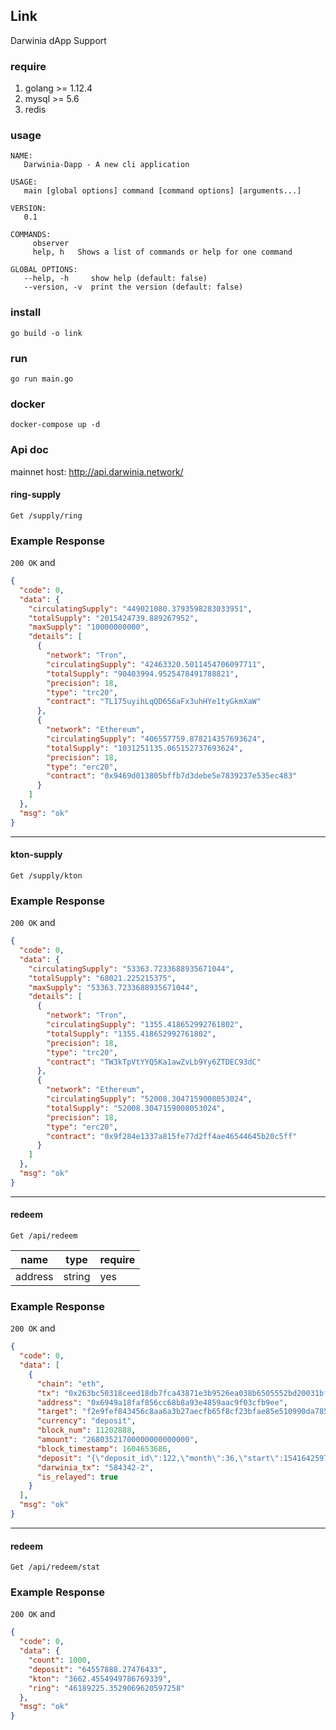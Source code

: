 ## Link

Darwinia dApp Support 

### require

1. golang >= 1.12.4
1. mysql >= 5.6 
1. redis 

### usage

```shell script
NAME:
   Darwinia-Dapp - A new cli application

USAGE:
   main [global options] command [command options] [arguments...]

VERSION:
   0.1

COMMANDS:
     observer  
     help, h   Shows a list of commands or help for one command

GLOBAL OPTIONS:
   --help, -h     show help (default: false)
   --version, -v  print the version (default: false)

```


### install
```shell script
go build -o link
```

### run

```shell script
go run main.go
```


### docker 

```shell script
docker-compose up -d
```

### Api doc

mainnet host: http://api.darwinia.network/

#### ring-supply

`Get /supply/ring`

### Example Response

`200 OK` and
```json
{
  "code": 0,
  "data": {
    "circulatingSupply": "449021080.3793598283033951",
    "totalSupply": "2015424739.889267952",
    "maxSupply": "10000000000",
    "details": [
      {
        "network": "Tron",
        "circulatingSupply": "42463320.5011454706097711",
        "totalSupply": "90403994.9525478491788821",
        "precision": 18,
        "type": "trc20",
        "contract": "TL175uyihLqQD656aFx3uhHYe1tyGkmXaW"
      },
      {
        "network": "Ethereum",
        "circulatingSupply": "406557759.878214357693624",
        "totalSupply": "1031251135.065152737693624",
        "precision": 18,
        "type": "erc20",
        "contract": "0x9469d013805bffb7d3debe5e7839237e535ec483"
      }
    ]
  },
  "msg": "ok"
}

```

-----


#### kton-supply

`Get /supply/kton`

### Example Response

`200 OK` and
```json
{
  "code": 0,
  "data": {
    "circulatingSupply": "53363.7233688935671044",
    "totalSupply": "68021.225215375",
    "maxSupply": "53363.7233688935671044",
    "details": [
      {
        "network": "Tron",
        "circulatingSupply": "1355.418652992761802",
        "totalSupply": "1355.418652992761802",
        "precision": 18,
        "type": "trc20",
        "contract": "TW3kTpVtYYQ5Ka1awZvLb9Yy6ZTDEC93dC"
      },
      {
        "network": "Ethereum",
        "circulatingSupply": "52008.3047159008053024",
        "totalSupply": "52008.3047159008053024",
        "precision": 18,
        "type": "erc20",
        "contract": "0x9f284e1337a815fe77d2ff4ae46544645b20c5ff"
      }
    ]
  },
  "msg": "ok"
}

```

-----

#### redeem

`Get /api/redeem`

| name   | type   | require |
| ------ | ------ | ------- |
| address |  string | yes     |


### Example Response

`200 OK` and
```json
{
  "code": 0,
  "data": [
    {
      "chain": "eth",
      "tx": "0x263bc50318ceed18db7fca43871e3b9526ea038b6505552bd20031bf2354cc1a",
      "address": "0x6949a18faf856cc68b8a93e4859aac9f03cfb9ee",
      "target": "f2e9fef843456c8aa6a3b27aecfb65f8cf23bfae85e510990da78529f4c7cd65",
      "currency": "deposit",
      "block_num": 11202888,
      "amount": "26803521700000000000000",
      "block_timestamp": 1604653686,
      "deposit": "{\"deposit_id\":122,\"month\":36,\"start\":1541642597}",
      "darwinia_tx": "584342-2",
      "is_relayed": true
    }
  ],
  "msg": "ok"
}
```

-----

#### redeem

`Get /api/redeem/stat`


### Example Response

`200 OK` and
```json
{
  "code": 0,
  "data": {
    "count": 1000,
    "deposit": "64557888.27476433",
    "kton": "3662.4554949786769339",
    "ring": "46189225.3529069620597258"
  },
  "msg": "ok"
}
```